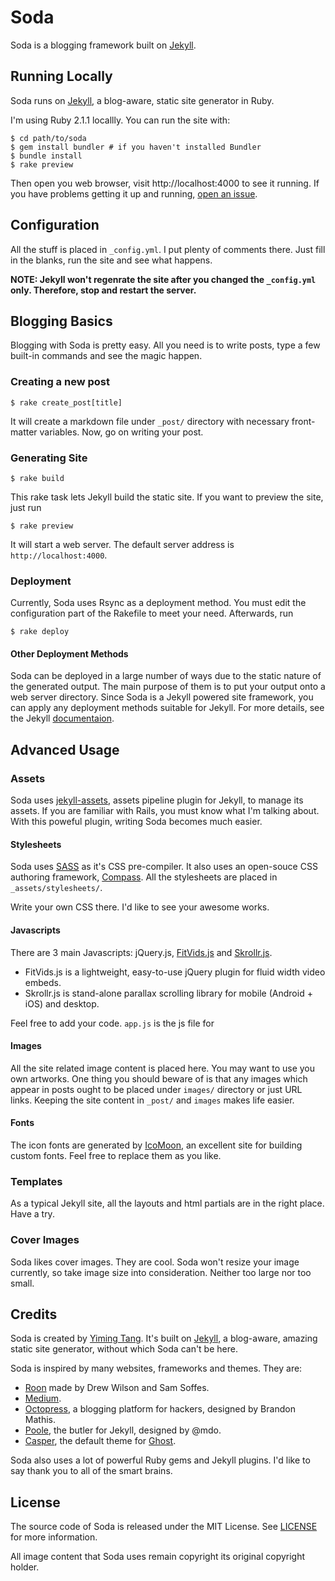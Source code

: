# Soda

Soda is a blogging framework built on [Jekyll](http://jekyllrb.com/).

## Running Locally

Soda runs on [Jekyll](https://github.com/jekyll/jekyll), a blog-aware, static site generator in Ruby.

I'm using Ruby 2.1.1 locallly. You can run the site with:

```
$ cd path/to/soda
$ gem install bundler # if you haven't installed Bundler
$ bundle install
$ rake preview
```

Then open you web browser, visit http://localhost:4000 to see it running. If you have problems getting it up and running, [open an issue](https://github.com/yimingtang/soda/issues/new).


## Configuration

All the stuff is placed in `_config.yml`. I put plenty of comments there. Just fill in the blanks, run the site and see what happens.

**NOTE: Jekyll won't regenrate the site after you changed the `_config.yml` only. Therefore, stop and restart the server.**


## Blogging Basics

Blogging with Soda is pretty easy. All you need is to write posts, type a few built-in commands and see the magic happen.

### Creating a new post

```
$ rake create_post[title]
```

It will create a markdown file under `_post/` directory with necessary front-matter variables. Now, go on writing your post.

### Generating Site

```
$ rake build
```

This rake task lets Jekyll build the static site. If you want to preview the site, just run

```
$ rake preview
```

It will start a web server. The default server address is `http://localhost:4000`.

### Deployment

Currently, Soda uses Rsync as a deployment method. You must edit the configuration part of the Rakefile to meet your need. Afterwards, run

```
$ rake deploy
```

#### Other Deployment Methods

Soda can be deployed in a large number of ways due to the static nature of the generated output. The main purpose of them is to put your output onto a web server directory. Since Soda is a Jekyll powered site framework, you can apply any deployment methods suitable for Jekyll. For more details, see the Jekyll [documentaion](http://jekyllrb.com/docs/deployment-methods/).


## Advanced Usage

### Assets

Soda uses [jekyll-assets](https://github.com/ixti/jekyll-assets), assets pipeline plugin for Jekyll, to manage its assets. If you are familiar with Rails, you must know what I'm talking about. With this poweful plugin, writing Soda becomes much easier.

#### Stylesheets

Soda uses [SASS](http://sass-lang.com/) as it's CSS pre-compiler. It also uses an open-souce CSS authoring framework, [Compass](http://compass-style.org/). All the stylesheets are placed in `_assets/stylesheets/`.

Write your own CSS there. I'd like to see your awesome works.

#### Javascripts

There are 3 main Javascripts: jQuery.js, [FitVids.js](https://github.com/davatron5000/FitVids.js) and [Skrollr.js](https://github.com/Prinzhorn/skrollr).

* FitVids.js is a lightweight, easy-to-use jQuery plugin for fluid width video embeds.
* Skrollr.js is stand-alone parallax scrolling library for mobile (Android + iOS) and desktop.

Feel free to add your code. `app.js` is the js file for

#### Images

All the site related image content is placed here. You may want to use you own artworks. One thing you should beware of is that any images which appear in posts ought to be placed under `images/` directory or just URL links. Keeping the site content in `_post/` and `images` makes life easier.

#### Fonts

The icon fonts are generated by [IcoMoon](http://icomoon.io/), an excellent site for building custom fonts. Feel free to replace them as you like.


### Templates

As a typical Jekyll site, all the layouts and html partials are in the right place. Have a try.


### Cover Images

Soda likes cover images. They are cool. Soda won't resize your image currently, so take image size into consideration. Neither too large nor too small.

## Credits

Soda is created by [Yiming Tang](https://twitter.com/yiming_t). It's built on [Jekyll](https://github.com/jekyll/jekyll), a blog-aware, amazing static site generator, without which Soda can't be here.

Soda is inspired by many websites, frameworks and themes. They are:

* [Roon](https://roon.io/) made by Drew Wilson and Sam Soffes.
* [Medium](https://medium.com/).
* [Octopress](https://github.com/imathis/octopress), a blogging platform for hackers, designed by Brandon Mathis.
* [Poole](https://github.com/poole/poole), the butler for Jekyll, designed by @mdo.
* [Casper](https://github.com/TryGhost/Casper), the default theme for [Ghost](http://github.com/tryghost/ghost/).

Soda also uses a lot of powerful Ruby gems and Jekyll plugins. I'd like to say thank you to all of the smart brains.

## License

The source code of Soda is released under the MIT License. See [LICENSE](https://github.com/yimingtang/soda/blob/master/LICENSE) for more information.

All image content that Soda uses remain copyright its original copyright holder.
